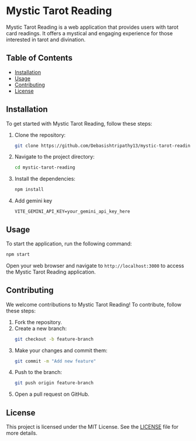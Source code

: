 # Mystic Tarot Reading

Mystic Tarot Reading is a web application that provides users with tarot card readings. It offers a mystical and engaging experience for those interested in tarot and divination.

## Table of Contents

- [Installation](#installation)
- [Usage](#usage)
- [Contributing](#contributing)
- [License](#license)

## Installation

To get started with Mystic Tarot Reading, follow these steps:

1. Clone the repository:
    ```bash
    git clone https://github.com/Debasishtripathy13/mystic-tarot-reading.git
    ```
2. Navigate to the project directory:
    ```bash
    cd mystic-tarot-reading
    ```
3. Install the dependencies:
    ```bash
    npm install
    ```
4. Add gemini key
    ```
    VITE_GEMINI_API_KEY=your_gemini_api_key_here
    ```

## Usage

To start the application, run the following command:
```bash
npm start
```

Open your web browser and navigate to `http://localhost:3000` to access the Mystic Tarot Reading application.

## Contributing

We welcome contributions to Mystic Tarot Reading! To contribute, follow these steps:

1. Fork the repository.
2. Create a new branch:
    ```bash
    git checkout -b feature-branch
    ```
3. Make your changes and commit them:
    ```bash
    git commit -m "Add new feature"
    ```
4. Push to the branch:
    ```bash
    git push origin feature-branch
    ```
5. Open a pull request on GitHub.

## License

This project is licensed under the MIT License. See the [LICENSE](LICENSE) file for more details.